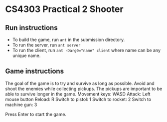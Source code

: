 # CS4303 Practical 2 Shooter

## Run instructions
- To build the game, run `ant` in the submission directory.
- To run the server, run `ant server`
- To run the client, run `ant -Darg0="name" client` where name can be any unique name.

## Game instructions
The goal of the game is to try and survive as long as possible. Avoid and shoot the enemies while collecting pickups. The pickups are important to be able to survive longer in the game. 
Movement keys: WASD
Attack: Left mouse button
Reload: R
Switch to pistol: 1
Switch to rocket: 2
Switch to machine gun: 3

Press Enter to start the game.
